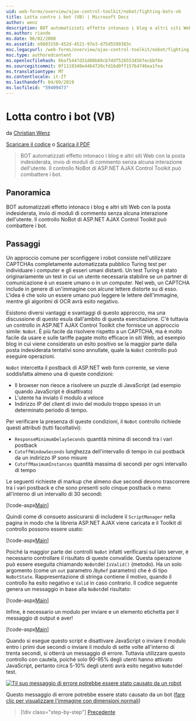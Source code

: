 ```yaml
---
uid: web-forms/overview/ajax-control-toolkit/nobot/fighting-bots-vb
title: Lotta contro i bot (VB) | Microsoft Docs
author: wenz
description: BOT automatizzati effetto intonaco i blog e altri siti Web con la posta indesiderata, invio di moduli di commento senza alcuna interazione dell'utente. Controllo NoBot di ASP.NET AJAX svantaggio...
ms.author: riande
ms.date: 06/02/2008
ms.assetid: e9803150-452d-4521-97e3-d75d5599383c
msc.legacyurl: /web-forms/overview/ajax-control-toolkit/nobot/fighting-bots-vb
msc.type: authoredcontent
ms.openlocfilehash: 6baf5447d31d00b89cb7ddf526553456fecbbf6e
ms.sourcegitcommit: 0f1119340e4464720cfd16d0ff15764746ea1fea
ms.translationtype: MT
ms.contentlocale: it-IT
ms.lasthandoff: 04/09/2019
ms.locfileid: "59409473"
---
```

# <a name="fighting-bots-vb"></a>Lotta contro i bot (VB)

da [Christian Wenz](https://github.com/wenz)

[Scaricare il codice](http://download.microsoft.com/download/9/3/f/93f8daea-bebd-4821-833b-95205389c7d0/NoBot0.vb.zip) o [Scarica il PDF](http://download.microsoft.com/download/b/6/a/b6ae89ee-df69-4c87-9bfb-ad1eb2b23373/nobot0VB.pdf)

> BOT automatizzati effetto intonaco i blog e altri siti Web con la posta indesiderata, invio di moduli di commento senza alcuna interazione dell'utente. Il controllo NoBot di ASP.NET AJAX Control Toolkit può combattere i bot.


## <a name="overview"></a>Panoramica

BOT automatizzati effetto intonaco i blog e altri siti Web con la posta indesiderata, invio di moduli di commento senza alcuna interazione dell'utente. Il controllo NoBot di ASP.NET AJAX Control Toolkit può combattere i bot.

## <a name="steps"></a>Passaggi

Un approccio comune per sconfiggere i robot consiste nell'utilizzare CAPTCHAs completamente automatizzata pubblico Turing test per individuare i computer e gli esseri umani distanti. Un test Turing è stato originariamente un test in cui un utente necessaria stabilire se un partner di comunicazione è un essere umano o in un computer. Nel web, un CAPTCHA include in genere di un'immagine con alcune lettere distorte su di esso. L'idea è che solo un essere umano può leggere le lettere dell'immagine, mentre gli algoritmi di OCR avrà esito negativo.

Esistono diversi vantaggi e svantaggi di questo approccio, ma una discussione di questo esula dall'ambito di questa esercitazione. C'è tuttavia un controllo in ASP.NET AJAX Control Toolkit che fornisce un approccio simile: `NoBot`. È più facile da risolvere rispetto a un CAPTCHA, ma è molto facile da usare e sulle tariffe pagate molto efficace in siti Web, ad esempio blog in cui viene considerato un esito positivo se la maggior parte dalla posta indesiderata tentativi sono annullate, quale la `NoBot` controllo può eseguire operazioni.

`NoBot` intercetta il postback di ASP.NET web form corrente, se viene soddisfatta almeno una di queste condizioni:

- Il browser non riesce a risolvere un puzzle di JavaScript (ad esempio quando JavaScript è disattivato)
- L'utente ha inviato il modulo a veloce
- Indirizzo IP del client di invio del modulo troppo spesso in un determinato periodo di tempo.

Per verificare la presenza di queste condizioni, il `NoBot` controllo richiede questi attributi (tutti facoltativi):

- `ResponseMinimumDelaySeconds` quantità minima di secondi tra i vari postback
- `CutoffWindowSeconds` lunghezza dell'intervallo di tempo in cui postback da un indirizzo IP sono misure
- `CutoffMaximumInstances` quantità massima di secondi per ogni intervallo di tempo

Le seguenti richieste di markup che almeno due secondi devono trascorrere tra i vari postback e che sono presenti solo cinque postback o meno all'interno di un intervallo di 30 secondi:

[!code-aspx[Main](fighting-bots-vb/samples/sample1.aspx)]

Quindi come di consueto assicurarsi di includere il `ScriptManager` nella pagina in modo che la libreria ASP.NET AJAX viene caricata e il Toolkit di controllo possono essere usato:

[!code-aspx[Main](fighting-bots-vb/samples/sample2.aspx)]

Poiché la maggior parte dei controlli `NoBot` infatti verificarsi sul lato server, è necessario controllare il risultato di queste convalide. Questa operazione può essere eseguita chiamando `NoBot`del `IsValid()` (metodo). Ha un solo argomento (come un `out` parametro /`ByRef` parametro) che è di tipo `NoBotState`. Rappresentazione di stringa contiene il motivo, quando il controllo ha esito negativo e `Valid` in caso contrario. Il codice seguente genera un messaggio in base alla `NoBot`del risultato:

[!code-aspx[Main](fighting-bots-vb/samples/sample3.aspx)]

Infine, è necessario un modulo per inviare e un elemento etichetta per il messaggio di output e aver!

[!code-aspx[Main](fighting-bots-vb/samples/sample4.aspx)]

Quando si esegue questo script e disattivare JavaScript o inviare il modulo entro i primi due secondi o inviare il modulo di sette volte all'interno di trenta secondi, si otterrà un messaggio di errore. Tuttavia utilizzare questo controllo con cautela, poiché solo 90-95% degli utenti hanno attivato JavaScript, pertanto circa 5-10% degli utenti avrà esito negativo `NoBot`del test.


[![Til suo messaggio di errore potrebbe essere stato causato da un robot](fighting-bots-vb/_static/image2.png)](fighting-bots-vb/_static/image1.png)

Questo messaggio di errore potrebbe essere stato causato da un bot ([fare clic per visualizzare l'immagine con dimensioni normali](fighting-bots-vb/_static/image3.png))

> [!div class="step-by-step"]
> [Precedente](fighting-bots-cs.md)
